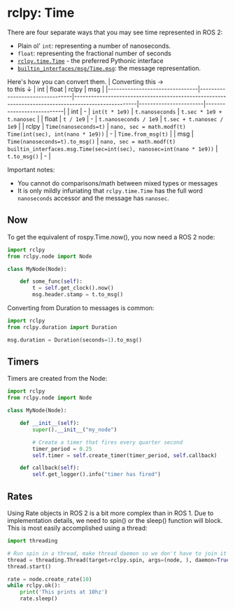 # rclpy: Time

There are four separate ways that you may see time represented in ROS 2:
 * Plain ol' `int`: representing a number of nanoseconds.
 * `float`: representing the fractional number of seconds
 * [`rclpy.time.Time`](https://github.com/ros2/rclpy/blob/rolling/rclpy/rclpy/time.py) - the preferred Pythonic interface
 * [`builtin_interfaces/msg/Time.msg`](https://github.com/ros2/rcl_interfaces/blob/master/builtin_interfaces/msg/Time.msg): the message representation.

Here's how you can convert them.
| Converting this →<br>to this ↓ | int                            | float                                                                                              | rclpy                 | msg                       |
|--------------------------------|--------------------------------|----------------------------------------------------------------------------------------------------|-----------------------|---------------------------|
| int                            | -                              | `int(t * 1e9)`                                                                                     | `t.nanoseconds`       | `t.sec * 1e9 + t.nanosec` |
| float                          | `t / 1e9`                      | -                                                                                                  | `t.nanoseconds / 1e9` | `t.sec + t.nanosec / 1e9` |
| rclpy                          | `Time(nanoseconds=t)`          | `nano, sec = math.modf(t)`<br>`Time(int(sec), int(nano * 1e9))`                                    | -                     | `Time.from_msg(t)`        |
| msg                            | `Time(nanoseconds=t).to_msg()` | `nano, sec = math.modf(t)`<br>`builtin_interfaces.msg.Time(sec=int(sec), nanosec=int(nano * 1e9))` | `t.to_msg()`          | -                         |

Important notes:
 * You cannot do comparisons/math between mixed types or messages
 * It is only mildly infuriating that `rclpy.time.Time` has the full word `nanoseconds` accessor and the message has `nanosec`.

## Now

To get the equivalent of rospy.Time.now(), you now need a ROS 2 node:

```python
import rclpy
from rclpy.node import Node

class MyNode(Node):

    def some_func(self):
        t = self.get_clock().now()
        msg.header.stamp = t.to_msg()
```

Converting from Duration to messages is common:

```python
import rclpy
from rclpy.duration import Duration

msg.duration = Duration(seconds=1).to_msg()
```

## Timers

Timers are created from the Node:

```python
import rclpy
from rclpy.node import Node

class MyNode(Node):

    def __init__(self):
        super().__init__("my_node")

        # Create a timer that fires every quarter second
        timer_period = 0.25
        self.timer = self.create_timer(timer_period, self.callback)

    def callback(self):
        self.get_logger().info("timer has fired")
```

## Rates

Using Rate objects in ROS 2 is a bit more complex than in ROS 1. Due to implementation
details, we need to spin() or the sleep() function will block. This is most easily
accomplished using a thread:

```python
import threading

# Run spin in a thread, make thread daemon so we don't have to join it to exit
thread = threading.Thread(target=rclpy.spin, args=(node, ), daemon=True)
thread.start()

rate = node.create_rate(10)
while rclpy.ok():
    print('This prints at 10hz')
    rate.sleep()
```
